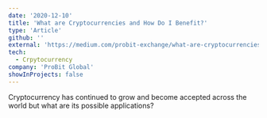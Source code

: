 ```yaml
---
date: '2020-12-10'
title: 'What are Cryptocurrencies and How Do I Benefit?'
type: 'Article'
github: ''
external: 'https://medium.com/probit-exchange/what-are-cryptocurrencies-and-how-can-i-benefit-from-using-them-25870f126c00'
tech:
  - Crpytocurrency
company: 'ProBit Global'
showInProjects: false
---
```


Cryptocurrency has continued to grow and become accepted across the world but what are its possible applications?

